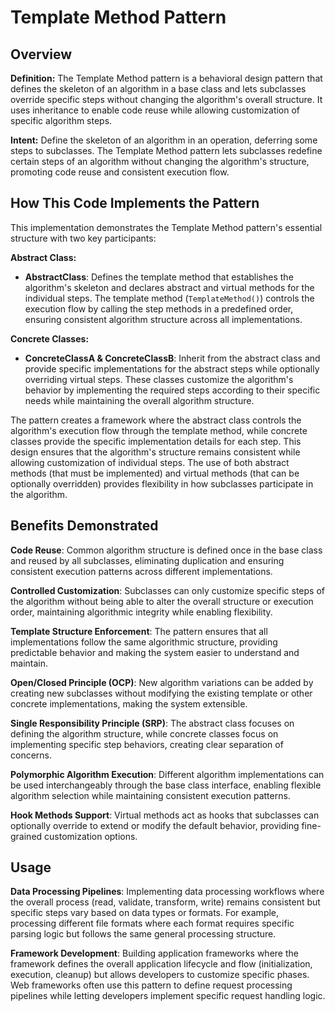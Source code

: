 # Template Method Pattern

## Overview

**Definition:** The Template Method pattern is a behavioral design pattern that defines the skeleton of an algorithm in a base class and lets subclasses override specific steps without changing the algorithm's overall structure. It uses inheritance to enable code reuse while allowing customization of specific algorithm steps.

**Intent:** Define the skeleton of an algorithm in an operation, deferring some steps to subclasses. The Template Method pattern lets subclasses redefine certain steps of an algorithm without changing the algorithm's structure, promoting code reuse and consistent execution flow.

## How This Code Implements the Pattern

This implementation demonstrates the Template Method pattern's essential structure with two key participants:

**Abstract Class:**
- **AbstractClass**: Defines the template method that establishes the algorithm's skeleton and declares abstract and virtual methods for the individual steps. The template method (`TemplateMethod()`) controls the execution flow by calling the step methods in a predefined order, ensuring consistent algorithm structure across all implementations.

**Concrete Classes:**
- **ConcreteClassA & ConcreteClassB**: Inherit from the abstract class and provide specific implementations for the abstract steps while optionally overriding virtual steps. These classes customize the algorithm's behavior by implementing the required steps according to their specific needs while maintaining the overall algorithm structure.

The pattern creates a framework where the abstract class controls the algorithm's execution flow through the template method, while concrete classes provide the specific implementation details for each step. This design ensures that the algorithm's structure remains consistent while allowing customization of individual steps. The use of both abstract methods (that must be implemented) and virtual methods (that can be optionally overridden) provides flexibility in how subclasses participate in the algorithm.

## Benefits Demonstrated

**Code Reuse**: Common algorithm structure is defined once in the base class and reused by all subclasses, eliminating duplication and ensuring consistent execution patterns across different implementations.

**Controlled Customization**: Subclasses can only customize specific steps of the algorithm without being able to alter the overall structure or execution order, maintaining algorithmic integrity while enabling flexibility.

**Template Structure Enforcement**: The pattern ensures that all implementations follow the same algorithmic structure, providing predictable behavior and making the system easier to understand and maintain.

**Open/Closed Principle (OCP)**: New algorithm variations can be added by creating new subclasses without modifying the existing template or other concrete implementations, making the system extensible.

**Single Responsibility Principle (SRP)**: The abstract class focuses on defining the algorithm structure, while concrete classes focus on implementing specific step behaviors, creating clear separation of concerns.

**Polymorphic Algorithm Execution**: Different algorithm implementations can be used interchangeably through the base class interface, enabling flexible algorithm selection while maintaining consistent execution patterns.

**Hook Methods Support**: Virtual methods act as hooks that subclasses can optionally override to extend or modify the default behavior, providing fine-grained customization options.

## Usage

**Data Processing Pipelines**: Implementing data processing workflows where the overall process (read, validate, transform, write) remains consistent but specific steps vary based on data types or formats. For example, processing different file formats where each format requires specific parsing logic but follows the same general processing structure.

**Framework Development**: Building application frameworks where the framework defines the overall application lifecycle and flow (initialization, execution, cleanup) but allows developers to customize specific phases. Web frameworks often use this pattern to define request processing pipelines while letting developers implement specific request handling logic.
